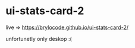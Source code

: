 # ui-stats-card-2

live => https://brylocode.github.io/ui-stats-card-2/

unfortunetly only deskop :(
